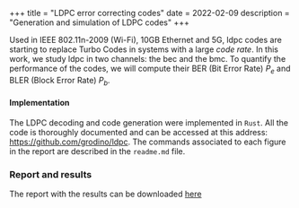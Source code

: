 +++
title = "LDPC error correcting codes"
date = 2022-02-09
description = "Generation and simulation of LDPC codes"
+++

Used in IEEE 802.11n-2009 (Wi-Fi), 10GB Ethernet and 5G, <span
acronym-label="ldpc" acronym-form="singular+abbrv">ldpc</span> codes are
starting to replace Turbo Codes in systems with a large *code rate*. In
this work, we study <span acronym-label="ldpc"
acronym-form="singular+full">ldpc</span> in two channels: the <span
acronym-label="bec" acronym-form="singular+full">bec</span> and the
<span acronym-label="bmc" acronym-form="singular+full">bmc</span>. To
quantify the performance of the codes, we will compute their <span
acronym-label="BER" acronym-form="singular+full">BER (Bit Error Rate)</span>
*P*<sub>*e*</sub> and <span acronym-label="BLER"
acronym-form="singular+full">BLER (Block Error Rate)</span> *P*<sub>*b*</sub>.

#### Implementation

The LDPC decoding and code generation were implemented in `Rust`. All
the code is thoroughly documented and can be accessed at this address:
<https://github.com/grodino/ldpc>. The commands associated to each
figure in the report are described in the `readme.md` file.


### Report and results

The report with the results can be downloaded [here](https://github.com/grodino/ldpc/releases/download/v0.1/report.pdf)